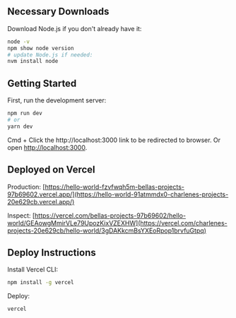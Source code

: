 ## Necessary Downloads

Download Node.js if you don't already have it:
```bash
node -v
npm show node version
# update Node.js if needed:
nvm install node
```

## Getting Started

First, run the development server:

```bash
npm run dev
# or
yarn dev
```
Cmd + Click the http://localhost:3000 link to be redirected to browser. 
Or open [http://localhost:3000](http://localhost:3000).


## Deployed on Vercel

Production: [https://hello-world-fzvfwqh5m-bellas-projects-97b69602.vercel.app/](https://hello-world-91atmmdx0-charlenes-projects-20e629cb.vercel.app/)

Inspect: [https://vercel.com/bellas-projects-97b69602/hello-world/GEAowgMmirVLe79UpozKixVZEXHW](https://vercel.com/charlenes-projects-20e629cb/hello-world/3gDAKkcmBsYXEoRpop1brvfuGtpq)


## Deploy Instructions

Install Vercel CLI:
```bash
npm install -g vercel
```
 Deploy:
 ```bash
vercel
```


